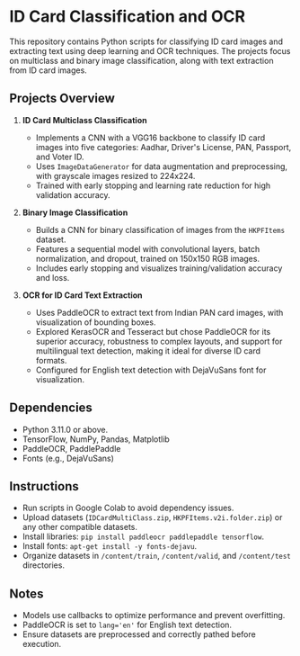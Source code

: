 # ID Card Classification and OCR

This repository contains Python scripts for classifying ID card images and extracting text using deep learning and OCR techniques. The projects focus on multiclass and binary image classification, along with text extraction from ID card images.

## Projects Overview

1. **ID Card Multiclass Classification**
   - Implements a CNN with a VGG16 backbone to classify ID card images into five categories: Aadhar, Driver's License, PAN, Passport, and Voter ID.
   - Uses `ImageDataGenerator` for data augmentation and preprocessing, with grayscale images resized to 224x224.
   - Trained with early stopping and learning rate reduction for high validation accuracy.

2. **Binary Image Classification**
   - Builds a CNN for binary classification of images from the `HKPFItems` dataset.
   - Features a sequential model with convolutional layers, batch normalization, and dropout, trained on 150x150 RGB images.
   - Includes early stopping and visualizes training/validation accuracy and loss.

3. **OCR for ID Card Text Extraction**
   - Uses PaddleOCR to extract text from Indian PAN card images, with visualization of bounding boxes.
   - Explored KerasOCR and Tesseract but chose PaddleOCR for its superior accuracy, robustness to complex layouts, and support for multilingual text detection, making it ideal for diverse ID card formats.
   - Configured for English text detection with DejaVuSans font for visualization.

## Dependencies
- Python 3.11.0 or above.
- TensorFlow, NumPy, Pandas, Matplotlib
- PaddleOCR, PaddlePaddle
- Fonts (e.g., DejaVuSans)

## Instructions
- Run scripts in Google Colab to avoid dependency issues.
- Upload datasets (`IDCardMultiClass.zip`, `HKPFItems.v2i.folder.zip`) or any other compatible datasets.
- Install libraries: `pip install paddleocr paddlepaddle tensorflow`.
- Install fonts: `apt-get install -y fonts-dejavu`.
- Organize datasets in `/content/train`, `/content/valid`, and `/content/test` directories.

## Notes
- Models use callbacks to optimize performance and prevent overfitting.
- PaddleOCR is set to `lang='en'` for English text detection.
- Ensure datasets are preprocessed and correctly pathed before execution.
